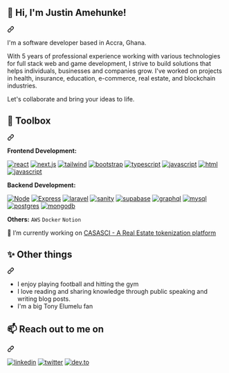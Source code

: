 <article class="markdown-body entry-content container-lg f5" itemprop="text"><div class="markdown-heading" dir="auto"><h2 class="heading-element" dir="auto">👋 Hi, I'm Justin Amehunke!</h2><a id="user-content--hi-im-abubakar" class="anchor" aria-label="Permalink: 👋 Hi, I'm Abubakar!" href="#-hi-im-abubakar"><svg class="octicon octicon-link" viewBox="0 0 16 16" version="1.1" width="16" height="16" aria-hidden="true"><path d="m7.775 3.275 1.25-1.25a3.5 3.5 0 1 1 4.95 4.95l-2.5 2.5a3.5 3.5 0 0 1-4.95 0 .751.751 0 0 1 .018-1.042.751.751 0 0 1 1.042-.018 1.998 1.998 0 0 0 2.83 0l2.5-2.5a2.002 2.002 0 0 0-2.83-2.83l-1.25 1.25a.751.751 0 0 1-1.042-.018.751.751 0 0 1-.018-1.042Zm-4.69 9.64a1.998 1.998 0 0 0 2.83 0l1.25-1.25a.751.751 0 0 1 1.042.018.751.751 0 0 1 .018 1.042l-1.25 1.25a3.5 3.5 0 1 1-4.95-4.95l2.5-2.5a3.5 3.5 0 0 1 4.95 0 .751.751 0 0 1-.018 1.042.751.751 0 0 1-1.042.018 1.998 1.998 0 0 0-2.83 0l-2.5 2.5a1.998 1.998 0 0 0 0 2.83Z"></path></svg></a></div>
<p dir="auto">I'm a software developer based in Accra, Ghana.</p>
<p dir="auto">With 5 years of professional experience working with various technologies for full stack web and game development, I strive to build solutions that helps individuals, businesses and companies grow. I've worked on projects in health, insurance, education, e-commerce, real estate, and blockchain industries.</p>
<p dir="auto">Let's collaborate and bring your ideas to life.</p>
<div class="markdown-heading" dir="auto"><h2 class="heading-element" dir="auto">🔧 Toolbox</h2><a id="user-content--toolbox" class="anchor" aria-label="Permalink: 🔧 Toolbox" href="#-toolbox"><svg class="octicon octicon-link" viewBox="0 0 16 16" version="1.1" width="16" height="16" aria-hidden="true"><path d="m7.775 3.275 1.25-1.25a3.5 3.5 0 1 1 4.95 4.95l-2.5 2.5a3.5 3.5 0 0 1-4.95 0 .751.751 0 0 1 .018-1.042.751.751 0 0 1 1.042-.018 1.998 1.998 0 0 0 2.83 0l2.5-2.5a2.002 2.002 0 0 0-2.83-2.83l-1.25 1.25a.751.751 0 0 1-1.042-.018.751.751 0 0 1-.018-1.042Zm-4.69 9.64a1.998 1.998 0 0 0 2.83 0l1.25-1.25a.751.751 0 0 1 1.042.018.751.751 0 0 1 .018 1.042l-1.25 1.25a3.5 3.5 0 1 1-4.95-4.95l2.5-2.5a3.5 3.5 0 0 1 4.95 0 .751.751 0 0 1-.018 1.042.751.751 0 0 1-1.042.018 1.998 1.998 0 0 0-2.83 0l-2.5 2.5a1.998 1.998 0 0 0 0 2.83Z"></path></svg></a></div>
<p dir="auto"><strong>Frontend Development:</strong></p>
<p dir="auto"><a target="_blank" rel="noopener noreferrer nofollow" href="https://camo.githubusercontent.com/c5c51dbb4d2d7abdbe7b19b24bae9cfcaa99596b18430d7227206597b66ac474/68747470733a2f2f696d672e736869656c64732e696f2f62616467652f72656163742d3144413146323f7374796c653d666f722d7468652d6261646765266c6f676f3d7265616374266c6f676f436f6c6f723d7768697465"><img src="https://camo.githubusercontent.com/c5c51dbb4d2d7abdbe7b19b24bae9cfcaa99596b18430d7227206597b66ac474/68747470733a2f2f696d672e736869656c64732e696f2f62616467652f72656163742d3144413146323f7374796c653d666f722d7468652d6261646765266c6f676f3d7265616374266c6f676f436f6c6f723d7768697465" alt="react" data-canonical-src="https://img.shields.io/badge/react-1DA1F2?style=for-the-badge&amp;logo=react&amp;logoColor=white" style="max-width: 100%;"></a>
<a target="_blank" rel="noopener noreferrer nofollow" href="https://camo.githubusercontent.com/13190f8cf163ffe374a6833e50bd64b3fc81c33acdf7515f205ef1995d71ef43/68747470733a2f2f696d672e736869656c64732e696f2f62616467652f6e6578742e6a732d626c61636b3f7374796c653d666f722d7468652d6261646765266c6f676f3d6e6578742e6a73266c6f676f436f6c6f723d7768697465"><img src="https://camo.githubusercontent.com/13190f8cf163ffe374a6833e50bd64b3fc81c33acdf7515f205ef1995d71ef43/68747470733a2f2f696d672e736869656c64732e696f2f62616467652f6e6578742e6a732d626c61636b3f7374796c653d666f722d7468652d6261646765266c6f676f3d6e6578742e6a73266c6f676f436f6c6f723d7768697465" alt="next.js" data-canonical-src="https://img.shields.io/badge/next.js-black?style=for-the-badge&amp;logo=next.js&amp;logoColor=white" style="max-width: 100%;"></a>
<a target="_blank" rel="noopener noreferrer nofollow" href="https://camo.githubusercontent.com/1a0250d75766784078dfa74d095c5b530c2eca81196893f8513617452d0a37b2/68747470733a2f2f696d672e736869656c64732e696f2f62616467652f7461696c77696e646373732d6c69676874626c75653f7374796c653d666f722d7468652d6261646765266c6f676f3d7461696c77696e64637373266c6f676f436f6c6f723d7768697465"><img src="https://camo.githubusercontent.com/1a0250d75766784078dfa74d095c5b530c2eca81196893f8513617452d0a37b2/68747470733a2f2f696d672e736869656c64732e696f2f62616467652f7461696c77696e646373732d6c69676874626c75653f7374796c653d666f722d7468652d6261646765266c6f676f3d7461696c77696e64637373266c6f676f436f6c6f723d7768697465" alt="tailwind" data-canonical-src="https://img.shields.io/badge/tailwindcss-lightblue?style=for-the-badge&amp;logo=tailwindcss&amp;logoColor=white" style="max-width: 100%;"></a>
<a target="_blank" rel="noopener noreferrer nofollow" href="https://camo.githubusercontent.com/03a34d715475ab4b7136a0ee6586b08b254fe465c2d15a598b437d5b7b9c7ce9/68747470733a2f2f696d672e736869656c64732e696f2f62616467652f626f6f7473747261702d707572706c653f7374796c653d666f722d7468652d6261646765266c6f676f3d626f6f747374726170266c6f676f436f6c6f723d7768697465"><img src="https://camo.githubusercontent.com/03a34d715475ab4b7136a0ee6586b08b254fe465c2d15a598b437d5b7b9c7ce9/68747470733a2f2f696d672e736869656c64732e696f2f62616467652f626f6f7473747261702d707572706c653f7374796c653d666f722d7468652d6261646765266c6f676f3d626f6f747374726170266c6f676f436f6c6f723d7768697465" alt="bootstrap" data-canonical-src="https://img.shields.io/badge/bootstrap-purple?style=for-the-badge&amp;logo=bootstrap&amp;logoColor=white" style="max-width: 100%;"></a>
<a target="_blank" rel="noopener noreferrer nofollow" href="https://camo.githubusercontent.com/879f091881ca131b1f0c373f56e330437968e400c8241a57f22ad0516235c195/68747470733a2f2f696d672e736869656c64732e696f2f62616467652f747970657363726970742d626c75653f7374796c653d666f722d7468652d6261646765266c6f676f3d74797065736372697074266c6f676f436f6c6f723d7768697465"><img src="https://camo.githubusercontent.com/879f091881ca131b1f0c373f56e330437968e400c8241a57f22ad0516235c195/68747470733a2f2f696d672e736869656c64732e696f2f62616467652f747970657363726970742d626c75653f7374796c653d666f722d7468652d6261646765266c6f676f3d74797065736372697074266c6f676f436f6c6f723d7768697465" alt="typescript" data-canonical-src="https://img.shields.io/badge/typescript-blue?style=for-the-badge&amp;logo=typescript&amp;logoColor=white" style="max-width: 100%;"></a>
<a target="_blank" rel="noopener noreferrer nofollow" href="https://camo.githubusercontent.com/383f67c3390d0f0b8064d3e02d397df967af2d15a0839849f498ca07ecf350c4/68747470733a2f2f696d672e736869656c64732e696f2f62616467652f6a6176617363726970742d79656c6c6f773f7374796c653d666f722d7468652d6261646765266c6f676f3d6a617661736372697074266c6f676f436f6c6f723d7768697465"><img src="https://camo.githubusercontent.com/383f67c3390d0f0b8064d3e02d397df967af2d15a0839849f498ca07ecf350c4/68747470733a2f2f696d672e736869656c64732e696f2f62616467652f6a6176617363726970742d79656c6c6f773f7374796c653d666f722d7468652d6261646765266c6f676f3d6a617661736372697074266c6f676f436f6c6f723d7768697465" alt="javascript" data-canonical-src="https://img.shields.io/badge/javascript-yellow?style=for-the-badge&amp;logo=javascript&amp;logoColor=white" style="max-width: 100%;"></a>
<a target="_blank" rel="noopener noreferrer nofollow" href="https://camo.githubusercontent.com/12bb89ce83702eec8b2d2cad39e8ff1e701ab03e9c63e14a4c2544da05eeb94f/68747470733a2f2f696d672e736869656c64732e696f2f62616467652f48544d4c2d6533346332363f7374796c653d666f722d7468652d6261646765266c6f676f3d68746d6c35266c6f676f436f6c6f723d7768697465"><img src="https://camo.githubusercontent.com/12bb89ce83702eec8b2d2cad39e8ff1e701ab03e9c63e14a4c2544da05eeb94f/68747470733a2f2f696d672e736869656c64732e696f2f62616467652f48544d4c2d6533346332363f7374796c653d666f722d7468652d6261646765266c6f676f3d68746d6c35266c6f676f436f6c6f723d7768697465" alt="html" data-canonical-src="https://img.shields.io/badge/HTML-e34c26?style=for-the-badge&amp;logo=html5&amp;logoColor=white" style="max-width: 100%;"></a>
<a target="_blank" rel="noopener noreferrer nofollow" href="https://camo.githubusercontent.com/66b28ebc642c4d69a46a5d831fa2573a6a8db26f31ff4c829e2ea8f14427993f/68747470733a2f2f696d672e736869656c64732e696f2f62616467652f4353532d3236346465343f7374796c653d666f722d7468652d6261646765266c6f676f3d63737333266c6f676f436f6c6f723d7768697465"><img src="https://camo.githubusercontent.com/66b28ebc642c4d69a46a5d831fa2573a6a8db26f31ff4c829e2ea8f14427993f/68747470733a2f2f696d672e736869656c64732e696f2f62616467652f4353532d3236346465343f7374796c653d666f722d7468652d6261646765266c6f676f3d63737333266c6f676f436f6c6f723d7768697465" alt="javascript" data-canonical-src="https://img.shields.io/badge/CSS-264de4?style=for-the-badge&amp;logo=css3&amp;logoColor=white" style="max-width: 100%;"></a></p>
<p dir="auto"><strong>Backend Development:</strong></p>
<p dir="auto"><a target="_blank" rel="noopener noreferrer nofollow" href="https://camo.githubusercontent.com/ba76a8fdc562b7445fa2d6072935438bf7c56878080104ca2f69922a21083b42/68747470733a2f2f696d672e736869656c64732e696f2f62616467652f6e6f64652e6a732d3032366530303f7374796c653d666f722d7468652d6261646765266c6f676f3d6e6f64652e6a73266c6f676f436f6c6f723d7768697465"><img src="https://camo.githubusercontent.com/ba76a8fdc562b7445fa2d6072935438bf7c56878080104ca2f69922a21083b42/68747470733a2f2f696d672e736869656c64732e696f2f62616467652f6e6f64652e6a732d3032366530303f7374796c653d666f722d7468652d6261646765266c6f676f3d6e6f64652e6a73266c6f676f436f6c6f723d7768697465" alt="Node" data-canonical-src="https://img.shields.io/badge/node.js-026e00?style=for-the-badge&amp;logo=node.js&amp;logoColor=white" style="max-width: 100%;"></a>
<a target="_blank" rel="noopener noreferrer nofollow" href="https://camo.githubusercontent.com/8bc7c3df3d575fd1be004d0150458eb97ea47f01b7e8d8c0cb87cff0ad2db83a/68747470733a2f2f696d672e736869656c64732e696f2f62616467652f657870726573732d77686974653f7374796c653d666f722d7468652d6261646765266c6f676f3d65787072657373266c6f676f436f6c6f723d626c61636b"><img src="https://camo.githubusercontent.com/8bc7c3df3d575fd1be004d0150458eb97ea47f01b7e8d8c0cb87cff0ad2db83a/68747470733a2f2f696d672e736869656c64732e696f2f62616467652f657870726573732d77686974653f7374796c653d666f722d7468652d6261646765266c6f676f3d65787072657373266c6f676f436f6c6f723d626c61636b" alt="Express" data-canonical-src="https://img.shields.io/badge/express-white?style=for-the-badge&amp;logo=express&amp;logoColor=black" style="max-width: 100%;"></a>
<a target="_blank" rel="noopener noreferrer nofollow" href="https://camo.githubusercontent.com/706fd11f0b64cc6c3df553012c6fa718cd33a23640724dbb0cdba2c8a29caefe/68747470733a2f2f696d672e736869656c64732e696f2f62616467652f6e6573746a732d6561323834353f7374796c653d666f722d7468652d6261646765266c6f676f3d6e6573746a73266c6f676f436f6c6f723d7768697465"><img src="https://img.shields.io/badge/Laravel-FF2D20?style=for-the-badge&logo=laravel&logoColor=white" alt="laravel" data-canonical-src="https://img.shields.io/badge/Laravel-FF2D20?style=for-the-badge&logo=laravel&logoColor=white" style="max-width: 100%;"></a>
<a target="_blank" rel="noopener noreferrer nofollow" href="https://camo.githubusercontent.com/894acba0de8a6bc98ffa89744973b0c4b18bd569ed96b7c807dc42c7452188ba/68747470733a2f2f696d672e736869656c64732e696f2f62616467652f73616e6974792d6633363435383f7374796c653d666f722d7468652d6261646765266c6f676f3d73616e697479266c6f676f436f6c6f723d7768697465"><img src="https://img.shields.io/badge/PHP-777BB4?style=for-the-badge&logo=php&logoColor=white" alt="sanity" data-canonical-src="https://img.shields.io/badge/PHP-777BB4?style=for-the-badge&logo=php&logoColor=white" style="max-width: 100%;"></a>
<!-- <a target="_blank" rel="noopener noreferrer nofollow" href="https://camo.githubusercontent.com/ac8ca92c9f5ca854788006a2a2fd1da27f3b515223b709afe12ad5cd0e1c7350/68747470733a2f2f696d672e736869656c64732e696f2f62616467652f66697265626173652d79656c6c6f773f7374796c653d666f722d7468652d6261646765266c6f676f3d6669726562617365266c6f676f436f6c6f723d7768697465"><img src="https://camo.githubusercontent.com/ac8ca92c9f5ca854788006a2a2fd1da27f3b515223b709afe12ad5cd0e1c7350/68747470733a2f2f696d672e736869656c64732e696f2f62616467652f66697265626173652d79656c6c6f773f7374796c653d666f722d7468652d6261646765266c6f676f3d6669726562617365266c6f676f436f6c6f723d7768697465" alt="firebase" data-canonical-src="https://img.shields.io/badge/firebase-yellow?style=for-the-badge&amp;logo=firebase&amp;logoColor=white" style="max-width: 100%;"></a> -->
<a target="_blank" rel="noopener noreferrer nofollow" href="https://camo.githubusercontent.com/ab46e4583a07bcefb920b0a1daf95924c29a4b3de0ff0a3a89de5696684d2c9d/68747470733a2f2f696d672e736869656c64732e696f2f62616467652f73757061626173652d3365636662323f7374796c653d666f722d7468652d6261646765266c6f676f3d7375706162617365266c6f676f436f6c6f723d7768697465"><img src="https://camo.githubusercontent.com/ab46e4583a07bcefb920b0a1daf95924c29a4b3de0ff0a3a89de5696684d2c9d/68747470733a2f2f696d672e736869656c64732e696f2f62616467652f73757061626173652d3365636662323f7374796c653d666f722d7468652d6261646765266c6f676f3d7375706162617365266c6f676f436f6c6f723d7768697465" alt="supabase" data-canonical-src="https://img.shields.io/badge/supabase-3ecfb2?style=for-the-badge&amp;logo=supabase&amp;logoColor=white" style="max-width: 100%;"></a>
<a target="_blank" rel="noopener noreferrer nofollow" href="https://camo.githubusercontent.com/3fbb08866045ad0a0ac08321cb78ea6af5dd808710966c8a0d98f26a79b4ee4d/68747470733a2f2f696d672e736869656c64732e696f2f62616467652f6772617068716c2d6531303039383f7374796c653d666f722d7468652d6261646765266c6f676f3d6772617068716c266c6f676f436f6c6f723d7768697465"><img src="https://camo.githubusercontent.com/3fbb08866045ad0a0ac08321cb78ea6af5dd808710966c8a0d98f26a79b4ee4d/68747470733a2f2f696d672e736869656c64732e696f2f62616467652f6772617068716c2d6531303039383f7374796c653d666f722d7468652d6261646765266c6f676f3d6772617068716c266c6f676f436f6c6f723d7768697465" alt="graphql" data-canonical-src="https://img.shields.io/badge/graphql-e10098?style=for-the-badge&amp;logo=graphql&amp;logoColor=white" style="max-width: 100%;"></a>
<a target="_blank" rel="noopener noreferrer nofollow" href="https://camo.githubusercontent.com/a08fde4b3a8a9c03765fab0ac1967a2d0f87b9314c84f5027381b44a237f2917/68747470733a2f2f696d672e736869656c64732e696f2f62616467652f6d7973716c2d3345364539333f7374796c653d666f722d7468652d6261646765266c6f676f3d6d7973716c266c6f676f436f6c6f723d7768697465"><img src="https://camo.githubusercontent.com/a08fde4b3a8a9c03765fab0ac1967a2d0f87b9314c84f5027381b44a237f2917/68747470733a2f2f696d672e736869656c64732e696f2f62616467652f6d7973716c2d3345364539333f7374796c653d666f722d7468652d6261646765266c6f676f3d6d7973716c266c6f676f436f6c6f723d7768697465" alt="mysql" data-canonical-src="https://img.shields.io/badge/mysql-3E6E93?style=for-the-badge&amp;logo=mysql&amp;logoColor=white" style="max-width: 100%;"></a>
<a target="_blank" rel="noopener noreferrer nofollow" href="https://camo.githubusercontent.com/fe3f994f78753f6977eabf0438220ec8583bdcd39a226bf1530ca2213afb6ede/68747470733a2f2f696d672e736869656c64732e696f2f62616467652f706f7374677265732d3639396563613f7374796c653d666f722d7468652d6261646765266c6f676f3d706f737467726573716c266c6f676f436f6c6f723d7768697465"><img src="https://camo.githubusercontent.com/fe3f994f78753f6977eabf0438220ec8583bdcd39a226bf1530ca2213afb6ede/68747470733a2f2f696d672e736869656c64732e696f2f62616467652f706f7374677265732d3639396563613f7374796c653d666f722d7468652d6261646765266c6f676f3d706f737467726573716c266c6f676f436f6c6f723d7768697465" alt="postgres" data-canonical-src="https://img.shields.io/badge/postgres-699eca?style=for-the-badge&amp;logo=postgresql&amp;logoColor=white" style="max-width: 100%;"></a>
<a target="_blank" rel="noopener noreferrer nofollow" href="https://camo.githubusercontent.com/75fb39aa776b8f2aba60915f5cccf27c2b58f5c00fdbfb5f8bf5619be6c6cb89/68747470733a2f2f696d672e736869656c64732e696f2f62616467652f6d6f6e676f64622d3030363834413f7374796c653d666f722d7468652d6261646765266c6f676f3d6d6f6e676f6462266c6f676f436f6c6f723d7768697465"><img src="https://camo.githubusercontent.com/75fb39aa776b8f2aba60915f5cccf27c2b58f5c00fdbfb5f8bf5619be6c6cb89/68747470733a2f2f696d672e736869656c64732e696f2f62616467652f6d6f6e676f64622d3030363834413f7374796c653d666f722d7468652d6261646765266c6f676f3d6d6f6e676f6462266c6f676f436f6c6f723d7768697465" alt="mongodb" data-canonical-src="https://img.shields.io/badge/mongodb-00684A?style=for-the-badge&amp;logo=mongodb&amp;logoColor=white" style="max-width: 100%;"></a></p>
  
<!-- <p dir="auto"><strong>Blockchain Development:</strong></p>
<p dir="auto"><a target="_blank" rel="noopener noreferrer nofollow" href="https://camo.githubusercontent.com/e65b1768498ef43e2a2a5712fccaa900f10ba2b5ae9ef0df32b528af7b05a505/68747470733a2f2f696d672e736869656c64732e696f2f62616467652f736f6c69646974792d626c61636b3f7374796c653d666f722d7468652d6261646765266c6f676f3d736f6c6964697479266c6f676f436f6c6f723d7768697465"><img src="https://camo.githubusercontent.com/e65b1768498ef43e2a2a5712fccaa900f10ba2b5ae9ef0df32b528af7b05a505/68747470733a2f2f696d672e736869656c64732e696f2f62616467652f736f6c69646974792d626c61636b3f7374796c653d666f722d7468652d6261646765266c6f676f3d736f6c6964697479266c6f676f436f6c6f723d7768697465" alt="solidity" data-canonical-src="https://img.shields.io/badge/solidity-black?style=for-the-badge&amp;logo=solidity&amp;logoColor=white" style="max-width: 100%;"></a>
<a target="_blank" rel="noopener noreferrer nofollow" href="https://camo.githubusercontent.com/8ed8c87e6fcd0488fcb8b4c40f923a8a7db5276dc9fbc80cf479de14e8700972/68747470733a2f2f696d672e736869656c64732e696f2f62616467652f636164656e63652d3030656638623f7374796c653d666f722d7468652d6261646765266c6f676f3d636164656e6365266c6f676f436f6c6f723d626c61636b"><img src="https://camo.githubusercontent.com/8ed8c87e6fcd0488fcb8b4c40f923a8a7db5276dc9fbc80cf479de14e8700972/68747470733a2f2f696d672e736869656c64732e696f2f62616467652f636164656e63652d3030656638623f7374796c653d666f722d7468652d6261646765266c6f676f3d636164656e6365266c6f676f436f6c6f723d626c61636b" alt="cadence" data-canonical-src="https://img.shields.io/badge/cadence-00ef8b?style=for-the-badge&amp;logo=cadence&amp;logoColor=black" style="max-width: 100%;"></a>
<a target="_blank" rel="noopener noreferrer nofollow" href="https://camo.githubusercontent.com/96ef3c045b3988d0d5dd55062f3bedc172451229c9cd5e6a1202d1a957fecdae/68747470733a2f2f696d672e736869656c64732e696f2f62616467652f686172646861742d79656c6c6f773f7374796c653d666f722d7468652d6261646765266c6f676f3d68617264686174266c6f676f436f6c6f723d626c61636b"><img src="https://camo.githubusercontent.com/96ef3c045b3988d0d5dd55062f3bedc172451229c9cd5e6a1202d1a957fecdae/68747470733a2f2f696d672e736869656c64732e696f2f62616467652f686172646861742d79656c6c6f773f7374796c653d666f722d7468652d6261646765266c6f676f3d68617264686174266c6f676f436f6c6f723d626c61636b" alt="hardhat" data-canonical-src="https://img.shields.io/badge/hardhat-yellow?style=for-the-badge&amp;logo=hardhat&amp;logoColor=black" style="max-width: 100%;"></a>  
<a target="_blank" rel="noopener noreferrer nofollow" href="https://camo.githubusercontent.com/77cbec9db1956b6d746320c75175d2ed32bb8d23ee63a6966e3d5baff298d012/68747470733a2f2f696d672e736869656c64732e696f2f62616467652f6574686572732e6a732d77686974653f7374796c653d666f722d7468652d6261646765266c6f676f3d657468657265756d266c6f676f436f6c6f723d626c61636b"><img src="https://camo.githubusercontent.com/77cbec9db1956b6d746320c75175d2ed32bb8d23ee63a6966e3d5baff298d012/68747470733a2f2f696d672e736869656c64732e696f2f62616467652f6574686572732e6a732d77686974653f7374796c653d666f722d7468652d6261646765266c6f676f3d657468657265756d266c6f676f436f6c6f723d626c61636b" alt="ethersjs" data-canonical-src="https://img.shields.io/badge/ethers.js-white?style=for-the-badge&amp;logo=ethereum&amp;logoColor=black" style="max-width: 100%;"></a></p> -->

<!-- <p dir="auto"><strong>Testing:</strong>
<code>Cypress</code> <code>Mocha</code> <code>Vitest</code> <code>Postman</code> <code>Insomnia</code></p>
<p dir="auto"><strong>Version Control:</strong> <code>Git</code> <code>GitLab</code></p> -->
<p dir="auto"><strong>Others:</strong> <code>AWS</code> <code>Docker</code> <code>Notion</code></p>
<p>🌱 I’m currently working on <a href="https://customer-realt.vercel.app/" target="_blank">CASASCI - A Real Estate tokenization platform</a></p>
<div class="markdown-heading" dir="auto"><h2 class="heading-element" dir="auto">✨ Other things</h2><a id="user-content--other-things" class="anchor" aria-label="Permalink: ✨ Other things" href="#-other-things"><svg class="octicon octicon-link" viewBox="0 0 16 16" version="1.1" width="16" height="16" aria-hidden="true"><path d="m7.775 3.275 1.25-1.25a3.5 3.5 0 1 1 4.95 4.95l-2.5 2.5a3.5 3.5 0 0 1-4.95 0 .751.751 0 0 1 .018-1.042.751.751 0 0 1 1.042-.018 1.998 1.998 0 0 0 2.83 0l2.5-2.5a2.002 2.002 0 0 0-2.83-2.83l-1.25 1.25a.751.751 0 0 1-1.042-.018.751.751 0 0 1-.018-1.042Zm-4.69 9.64a1.998 1.998 0 0 0 2.83 0l1.25-1.25a.751.751 0 0 1 1.042.018.751.751 0 0 1 .018 1.042l-1.25 1.25a3.5 3.5 0 1 1-4.95-4.95l2.5-2.5a3.5 3.5 0 0 1 4.95 0 .751.751 0 0 1-.018 1.042.751.751 0 0 1-1.042.018 1.998 1.998 0 0 0-2.83 0l-2.5 2.5a1.998 1.998 0 0 0 0 2.83Z"></path></svg></a></div>
<ul dir="auto">
  <li>I enjoy playing football and hitting the gym</li>
  <li>I love reading and sharing knowledge through public speaking and writing blog posts.</li>
  <li>I'm a big Tony Elumelu fan</li>
</ul>
<div class="markdown-heading" dir="auto"><h2 class="heading-element" dir="auto">📫 Reach out to me on</h2><a id="user-content--reach-out-to-me-on" class="anchor" aria-label="Permalink: 📫 Reach out to me on" href="#-reach-out-to-me-on"><svg class="octicon octicon-link" viewBox="0 0 16 16" version="1.1" width="16" height="16" aria-hidden="true"><path d="m7.775 3.275 1.25-1.25a3.5 3.5 0 1 1 4.95 4.95l-2.5 2.5a3.5 3.5 0 0 1-4.95 0 .751.751 0 0 1 .018-1.042.751.751 0 0 1 1.042-.018 1.998 1.998 0 0 0 2.83 0l2.5-2.5a2.002 2.002 0 0 0-2.83-2.83l-1.25 1.25a.751.751 0 0 1-1.042-.018.751.751 0 0 1-.018-1.042Zm-4.69 9.64a1.998 1.998 0 0 0 2.83 0l1.25-1.25a.751.751 0 0 1 1.042.018.751.751 0 0 1 .018 1.042l-1.25 1.25a3.5 3.5 0 1 1-4.95-4.95l2.5-2.5a3.5 3.5 0 0 1 4.95 0 .751.751 0 0 1-.018 1.042.751.751 0 0 1-1.042.018 1.998 1.998 0 0 0-2.83 0l-2.5 2.5a1.998 1.998 0 0 0 0 2.83Z"></path></svg></a></div>
<p dir="auto">
<!-- <a href="https://instagram.com/abubakardev" rel="nofollow"><img src="https://camo.githubusercontent.com/f622992f50d815f98dc54ef7ea8b7d437b593512b3837147c7d9a893b363cece/68747470733a2f2f696d672e736869656c64732e696f2f62616467652f696e7374616772616d2d707572706c653f7374796c653d666f722d7468652d6261646765266c6f676f3d696e7374616772616d266c6f676f436f6c6f723d7768697465" alt="instagram" data-canonical-src="https://img.shields.io/badge/instagram-purple?style=for-the-badge&amp;logo=instagram&amp;logoColor=white" style="max-width: 100%;"></a> -->
<a href="https://www.linkedin.com/in/justin-amehunke/" rel="nofollow"><img src="https://camo.githubusercontent.com/9b31f9c64600c39802e1b98083695c0cfcfb3c5d88c737d0288ed3d95ed644ed/68747470733a2f2f696d672e736869656c64732e696f2f62616467652f6c696e6b6564696e2d3041363643323f7374796c653d666f722d7468652d6261646765266c6f676f3d6c696e6b6564696e266c6f676f436f6c6f723d7768697465" alt="linkedin" data-canonical-src="https://img.shields.io/badge/linkedin-0A66C2?style=for-the-badge&amp;logo=linkedin&amp;logoColor=white" style="max-width: 100%;"></a>
<a href="https://x.com/AmehunkeJ" rel="nofollow"><img src="https://camo.githubusercontent.com/28edb3e7e9c2774e6de51cfb2e3f841b93a5aad753c7e272db68f1034381fdae/68747470733a2f2f696d672e736869656c64732e696f2f62616467652f747769747465722d3144413146323f7374796c653d666f722d7468652d6261646765266c6f676f3d74776974746572266c6f676f436f6c6f723d7768697465" alt="twitter" data-canonical-src="https://img.shields.io/badge/twitter-1DA1F2?style=for-the-badge&amp;logo=twitter&amp;logoColor=white" style="max-width: 100%;"></a>
<a href="https://justinamehunke.com/" rel="nofollow"><img src="https://camo.githubusercontent.com/1acec6bc44a5c4bc5f0b0fd5894f79683f95be00b9fdffea50be6ebd259fa71a/68747470733a2f2f696d672e736869656c64732e696f2f62616467652f6465762e746f2d3041304130413f7374796c653d666f722d7468652d6261646765266c6f676f3d6465762e746f266c6f676f436f6c6f723d7768697465" alt="dev.to" data-canonical-src="https://img.shields.io/badge/dev.to-0A0A0A?style=for-the-badge&amp;logo=dev.to&amp;logoColor=white" style="max-width: 100%;"></a></p>
</article>


